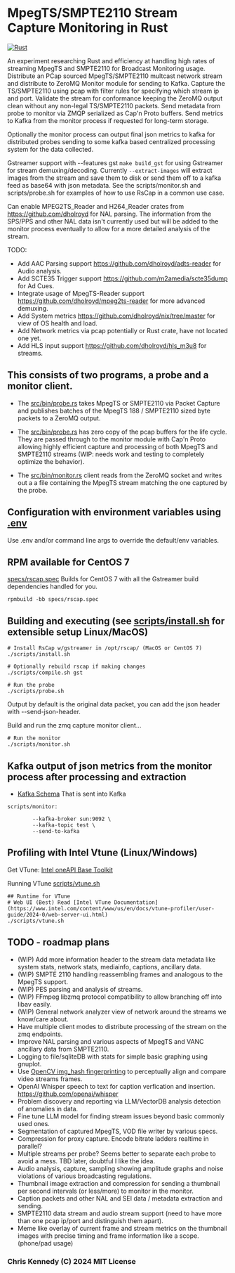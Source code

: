 # MpegTS/SMPTE2110 Stream Capture Monitoring in Rust

[![Rust](https://github.com/groovybits/rscap/actions/workflows/rust.yml/badge.svg?branch=main)](https://github.com/groovybits/rscap/actions/workflows/rust.yml)

An experiment researching Rust and efficiency at handling high rates of streaming MpegTS and SMPTE2110 for Broadcast Monitoring usage.
Distribute an PCap sourced MpegTS/SMPTE2110 multcast network stream and distribute to ZeroMQ Monitor module for sending to Kafka.
Capture the TS/SMPTE2110 using pcap with filter rules for specifying which stream ip and port. Validate the stream for conformance
keeping the ZeroMQ output clean without any non-legal TS/SMPTE2110 packets. Send metadata from probe to monitor via ZMQP serialized as Cap'n Proto buffers.
Send metrics to Kafka from the monitor process if requested for long-term storage.

Optionally the monitor process can output final json metrics to kafka for distributed probes sending to some kafka based centralized processing system for the data collected.

Gstreamer support with --features gst `make build_gst` for using Gstreamer for stream demuxing/decoding. Currently `--extract-images` will extract images from the stream and save them to disk or send them off to a kafka feed as base64 with json metadata. See the scripts/monitor.sh and scripts/probe.sh for examples of how to use RsCap in a common use case.

Can enable MPEG2TS_Reader and H264_Reader crates from <https://github.com/dholroyd> for NAL parsing. The information from the SPS/PPS and other NAL data isn't currently used but will be added to the monitor process eventually to allow for a more detailed analysis of the stream.

TODO:

- Add AAC Parsing support <https://github.com/dholroyd/adts-reader> for Audio analysis.
- Add SCTE35 Trigger support <https://github.com/m2amedia/scte35dump> for Ad Cues.
- Integrate usage of MpegTS-Reader support <https://github.com/dholroyd/mpeg2ts-reader> for more advanced demuxing.
- Add System metrics <https://github.com/dholroyd/nix/tree/master> for view of OS health and load.
- Add Network metrics via pcap potentially or Rust crate, have not located one yet.
- Add HLS input support <https://github.com/dholroyd/hls_m3u8> for streams.

## This consists of two programs, a probe and a monitor client.

- The [src/bin/probe.rs](src/bin/probe.rs) takes MpegTS or SMPTE2110 via Packet Capture and publishes
  batches of the MpegTS 188 / SMPTE2110 sized byte packets to a ZeroMQ output.

- The [src/bin/probe.rs](src/bin/probe.rs) has zero copy of the pcap buffers for the life cycle. They are passed through to the monitor module with Cap'n Proto allowing highly efficient capture and processing of both MpegTS and SMPTE2110 streams (WIP: needs work and testing to completely optimize the behavior).

- The [src/bin/monitor.rs](src/bin/monitor.rs) client reads from the ZeroMQ socket and writes out a
  a file containing the MpegTS stream matching the one
  captured by the probe.

## Configuration with environment variables using [.env](.env.example)

Use .env and/or command line args to override the default/env variables.

## RPM available for CentOS 7

[specs/rscap.spec](specs/rscap.spec) Builds for CentOS 7 with all the Gstreamer build dependencies handled for you.

```
rpmbuild -bb specs/rscap.spec
```

## Building and executing (see [scripts/install.sh](scripts/install.sh) for extensible setup Linux/MacOS)

```text
# Install RsCap w/gstreamer in /opt/rscap/ (MacOS or CentOS 7)
./scripts/install.sh

# Optionally rebuild rscap if making changes
./scripts/compile.sh gst

# Run the probe
./scripts/probe.sh
```

Output by default is the original data packet, you can add the json header with --send-json-header.

Build and run the zmq capture monitor client...

```text
# Run the monitor
./scripts/monitor.sh
```

## Kafka output of json metrics from the monitor process after processing and extraction

- [Kafka Schema](test_data/kafka.json) That is sent into Kafka

```text
scripts/monitor:

        --kafka-broker sun:9092 \
        --kafka-topic test \
        --send-to-kafka
```

## Profiling with Intel Vtune (Linux/Windows)

Get VTune: [Intel oneAPI Base Toolkit](https://software.intel.com/content/www/us/en/develop/tools/oneapi/base-toolkit/download.html)

Running VTune [scripts/vtune.sh](scripts/vtune.sh)

```text
## Runtime for VTune
# Web UI (Best) Read [Intel VTune Documentation](https://www.intel.com/content/www/us/en/docs/vtune-profiler/user-guide/2024-0/web-server-ui.html)
./scripts/vtune.sh
```

## TODO - roadmap plans

- (WIP) Add more information header to the stream data metadata like system stats, network stats, mediainfo, captions, ancillary data.
- (WIP) SMPTE 2110 handling reassembling frames and analogous to the MpegTS support.
- (WIP) PES parsing and analysis of streams.
- (WIP) FFmpeg libzmq protocol compatibility to allow branching off into libav easily.
- (WIP) General network analyzer view of network around the streams we know/care about.
- Have multiple client modes to distribute processing of the stream on the zmq endpoints.
- Improve NAL parsing and various aspects of MpegTS and VANC ancillary data from SMPTE2110.
- Logging to file/sqliteDB with stats for simple basic graphing using gnuplot.
- Use [OpenCV img_hash fingerprinting](https://docs.opencv.org/3.4/d4/d93/group__img__hash.html#ga5eeee1e27bc45caffe3b529ab42568e3) to perceptually align and compare video streams frames.
- OpenAI Whisper speech to text for caption verfication and insertion. <https://github.com/openai/whisper>
- Problem discovery and reporting via LLM/VectorDB analysis detection of anomalies in data.
- Fine tune LLM model for finding stream issues beyond basic commonly used ones.
- Segmentation of captured MpegTS, VOD file writer by various specs.
- Compression for proxy capture. Encode bitrate ladders realtime in parallel?
- Multiple streams per probe? Seems better to separate each probe to avoid a mess. TBD later, doubtful I like the idea.
- Audio analysis, capture, sampling showing amplitude graphs and noise violations of various broadcasting regulations.
- Thumbnail image extraction and compression for sending a thumbnail per second intervals (or less/more) to monitor in the monitor.
- Caption packets and other NAL and SEI data / metadata extraction and sending.
- SMPTE2110 data stream and audio stream support (need to have more than one pcap ip/port and distinguish them apart).
- Meme like overlay of current frame and stream metrics on the thumbnail images with precise timing and frame information like a scope. (phone/pad usage)

### Chris Kennedy (C) 2024 MIT License
